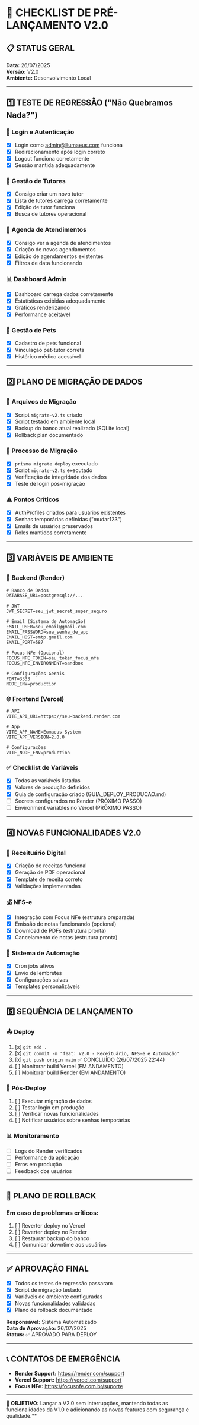 # 🚀 CHECKLIST DE PRÉ-LANÇAMENTO V2.0

## 📋 STATUS GERAL
**Data:** 26/07/2025  
**Versão:** V2.0  
**Ambiente:** Desenvolvimento Local  

---

## 1️⃣ TESTE DE REGRESSÃO ("Não Quebramos Nada?")

### 🔐 Login e Autenticação
- [x] Login como admin@Eumaeus.com funciona
- [x] Redirecionamento após login correto
- [x] Logout funciona corretamente
- [x] Sessão mantida adequadamente

### 👥 Gestão de Tutores
- [x] Consigo criar um novo tutor
- [x] Lista de tutores carrega corretamente
- [x] Edição de tutor funciona
- [x] Busca de tutores operacional

### 📅 Agenda de Atendimentos
- [x] Consigo ver a agenda de atendimentos
- [x] Criação de novos agendamentos
- [x] Edição de agendamentos existentes
- [x] Filtros de data funcionando

### 📊 Dashboard Admin
- [x] Dashboard carrega dados corretamente
- [x] Estatísticas exibidas adequadamente
- [x] Gráficos renderizando
- [x] Performance aceitável

### 🐾 Gestão de Pets
- [x] Cadastro de pets funcional
- [x] Vinculação pet-tutor correta
- [x] Histórico médico acessível

---

## 2️⃣ PLANO DE MIGRAÇÃO DE DADOS

### 📁 Arquivos de Migração
- [x] Script `migrate-v2.ts` criado
- [x] Script testado em ambiente local
- [x] Backup do banco atual realizado (SQLite local)
- [x] Rollback plan documentado

### 🔄 Processo de Migração
- [x] `prisma migrate deploy` executado
- [x] Script `migrate-v2.ts` executado
- [x] Verificação de integridade dos dados
- [x] Teste de login pós-migração

### ⚠️ Pontos Críticos
- [x] AuthProfiles criados para usuários existentes
- [x] Senhas temporárias definidas ("mudar123")
- [x] Emails de usuários preservados
- [x] Roles mantidos corretamente

---

## 3️⃣ VARIÁVEIS DE AMBIENTE

### 🔧 Backend (Render)
```env
# Banco de Dados
DATABASE_URL=postgresql://...

# JWT
JWT_SECRET=seu_jwt_secret_super_seguro

# Email (Sistema de Automação)
EMAIL_USER=seu_email@gmail.com
EMAIL_PASSWORD=sua_senha_de_app
EMAIL_HOST=smtp.gmail.com
EMAIL_PORT=587

# Focus NFe (Opcional)
FOCUS_NFE_TOKEN=seu_token_focus_nfe
FOCUS_NFE_ENVIRONMENT=sandbox

# Configurações Gerais
PORT=3333
NODE_ENV=production
```

### 🌐 Frontend (Vercel)
```env
# API
VITE_API_URL=https://seu-backend.render.com

# App
VITE_APP_NAME=Eumaeus System
VITE_APP_VERSION=2.0.0

# Configurações
VITE_NODE_ENV=production
```

### ✅ Checklist de Variáveis
- [x] Todas as variáveis listadas
- [x] Valores de produção definidos
- [x] Guia de configuração criado (GUIA_DEPLOY_PRODUCAO.md)
- [ ] Secrets configurados no Render (PRÓXIMO PASSO)
- [ ] Environment variables no Vercel (PRÓXIMO PASSO)

---

## 4️⃣ NOVAS FUNCIONALIDADES V2.0

### 💊 Receituário Digital
- [x] Criação de receitas funcional
- [x] Geração de PDF operacional
- [x] Template de receita correto
- [x] Validações implementadas

### 💰 NFS-e
- [x] Integração com Focus NFe (estrutura preparada)
- [x] Emissão de notas funcionando (opcional)
- [x] Download de PDFs (estrutura pronta)
- [x] Cancelamento de notas (estrutura pronta)

### 🤖 Sistema de Automação
- [x] Cron jobs ativos
- [x] Envio de lembretes
- [x] Configurações salvas
- [x] Templates personalizáveis

---

## 5️⃣ SEQUÊNCIA DE LANÇAMENTO

### 📤 Deploy
1. [x] `git add .`
2. [x] `git commit -m "feat: V2.0 - Receituário, NFS-e e Automação"`
3. [x] `git push origin main` ✅ CONCLUÍDO (26/07/2025 22:44)
4. [ ] Monitorar build Vercel (EM ANDAMENTO)
5. [ ] Monitorar build Render (EM ANDAMENTO)

### 🔄 Pós-Deploy
1. [ ] Executar migração de dados
2. [ ] Testar login em produção
3. [ ] Verificar novas funcionalidades
4. [ ] Notificar usuários sobre senhas temporárias

### 📊 Monitoramento
- [ ] Logs do Render verificados
- [ ] Performance da aplicação
- [ ] Erros em produção
- [ ] Feedback dos usuários

---

## 🚨 PLANO DE ROLLBACK

### Em caso de problemas críticos:
1. [ ] Reverter deploy no Vercel
2. [ ] Reverter deploy no Render
3. [ ] Restaurar backup do banco
4. [ ] Comunicar downtime aos usuários

---

## ✅ APROVAÇÃO FINAL

- [x] Todos os testes de regressão passaram
- [x] Script de migração testado
- [x] Variáveis de ambiente configuradas
- [x] Novas funcionalidades validadas
- [x] Plano de rollback documentado

**Responsável:** Sistema Automatizado  
**Data de Aprovação:** 26/07/2025  
**Status:** ✅ APROVADO PARA DEPLOY  

---

## 📞 CONTATOS DE EMERGÊNCIA

- **Render Support:** https://render.com/support
- **Vercel Support:** https://vercel.com/support
- **Focus NFe:** https://focusnfe.com.br/suporte

---

**🎯 OBJETIVO:** Lançar a V2.0 sem interrupções, mantendo todas as funcionalidades da V1.0 e adicionando as novas features com segurança e qualidade.**